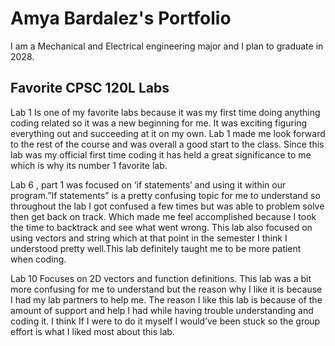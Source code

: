 
# Amya Bardalez's Portfolio

I am a Mechanical and Electrical engineering major and I plan to graduate in 2028.

## Favorite CPSC 120L Labs 

Lab 1 
Is one of my favorite labs because it was my first time doing anything coding 
related so it was a new beginning for me. It was exciting figuring everything out 
and succeeding at it on my own. Lab 1 made me look forward to the rest of the course
and was overall a good start to the class. Since this lab was my official first time coding 
it has held a great significance to me which is why its number 1 favorite lab. 

Lab 6 , part 1 
was  focused on ‘if statements’ and using it within our program.”If statements” is a pretty
confusing topic for me to understand so throughout the lab I got confused a few times but was 
able to problem solve then get back on track. Which made me feel accomplished because I took the 
time to backtrack and see what went wrong. This lab also focused on using vectors and string which
at that point in the semester I think I understood pretty well.This lab definitely taught me to be more 
patient when coding.

Lab 10 
Focuses on 2D vectors and function definitions. This lab was a bit more confusing for me to understand
but the reason why I like it is because I had my lab partners to help me. The reason I like this lab is
because of the amount of support and help I had while having trouble understanding and coding it.
I think If I were to do it myself I would’ve been stuck so the group effort is what I liked most about this lab.
